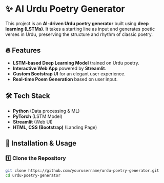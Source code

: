# ✨ AI Urdu Poetry Generator  

This project is an **AI-driven Urdu poetry generator** built using **deep learning (LSTMs)**. It takes a starting line as input and generates poetic verses in Urdu, preserving the structure and rhythm of classic poetry.  

## 🔥 Features  
- **LSTM-based Deep Learning Model** trained on Urdu poetry.  
- **Interactive Web App** powered by **Streamlit**.  
- **Custom Bootstrap UI** for an elegant user experience.  
- **Real-time Poem Generation** based on user input.  

## 🛠️ Tech Stack  
- **Python** (Data processing & ML)  
- **PyTorch** (LSTM Model)  
- **Streamlit** (Web UI)  
- **HTML, CSS (Bootstrap)** (Landing Page)  

## 🚀 Installation & Usage  

### **1️⃣ Clone the Repository**  
```bash
git clone https://github.com/yourusername/urdu-poetry-generator.git
cd urdu-poetry-generator
